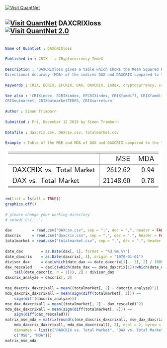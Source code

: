 
[<img src="https://github.com/QuantLet/Styleguide-and-FAQ/blob/master/pictures/banner.png" width="880" alt="Visit QuantNet">](http://quantlet.de/index.php?p=info)

## [<img src="https://github.com/QuantLet/Styleguide-and-Validation-procedure/blob/master/pictures/qloqo.png" alt="Visit QuantNet">](http://quantlet.de/) **DAXCRIXloss** [<img src="https://github.com/QuantLet/Styleguide-and-Validation-procedure/blob/master/pictures/QN2.png" width="60" alt="Visit QuantNet 2.0">](http://quantlet.de/d3/ia)

```yaml

Name of Quantlet : DAXCRIXloss

Published in : CRIX - a CRyptocurrency IndeX

Description : 'DAXCRIXloss gives a table which shows the Mean Squared Error (MSE) and the Mean
Directional Accuracy (MDA) of the indices DAX and DAXCRIX compared to the total market.'

Keywords : CRIX, ECRIX, EFCRIX, DAX, DAXCRIX, index, cryptocurrency, crypto, plot, MSE, MDA

See also : 'CRIXindex, ECRIXindex, EFCRIXindex, CRIXfamdiff, CRIXfamdiffloss, CRIXhnoptions,
CRIXoutmarket, CRIXoutmarketTERES, CRIXvarreturn'

Author : Simon Trimborn

Submitted : Fri, December 12 2015 by Simon Trimborn

Datafile : daxcrix.csv, DAXcsv.csv, totalmarket.csv

Example : Table of the MSE and MDA of DAX and DAXCRIX compared to the total market.

```

![Picture1](DAXCRIXloss_table.PNG)


```r
rm(list = ls(all = TRUE))
graphics.off()

# please change your working directory 
# setwd('C:/...')

dax         = read.csv("DAXcsv.csv", sep = ";", dec = ",", header = FALSE)
daxcrix     = read.csv("daxcrix.csv", sep = ",", dec = ".", header = FALSE)
totalmarket = read.csv("totalmarket.csv", sep = ",", dec = ".", header = FALSE)

date_dax        = as.Date(dax[, 1], format = "%d.%m.%Y")
date_daxcrix    = as.Date(daxcrix[, 1], origin = "1970-01-01")
divisor_dax     = dax[which(date_dax == date_daxcrix[1] - 3), 2] / 1000
dax_rescaled    = dax[c(which(date_dax == date_daxcrix[1]):which(date_dax == 
    tail(date_daxcrix, n = 1))), 2] / divisor_dax
daxcrix_analyze = daxcrix[, 2]

mse_daxcrix_daxcrixall = mean((totalmarket[, 2] - daxcrix_analyze)^2)
mda_daxcrix_daxcrixall = mean(sign(diff(totalmarket[, 2])) == 
    sign(diff(daxcrix_analyze)))
mse_dax_daxcrixall = mean((totalmarket[, 2] - dax_rescaled)^2)
mda_dax_daxcrixall = mean(sign(diff(totalmarket[, 2])) == 
    sign(diff(dax_rescaled)))
matrix_mse_mda = matrix(round(c(mse_daxcrix_daxcrixall, mse_dax_daxcrixall, 
    mda_daxcrix_daxcrixall, mda_dax_daxcrixall), 2), ncol = 2, byrow = FALSE, 
    dimnames = list(c("DAXCRIX vs. Total Market", "DAX vs. Total Market"), 
    c("MSE", "MDA")))
matrix_mse_mda
```
